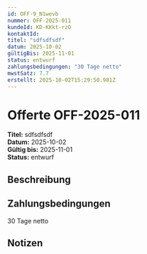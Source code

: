```yaml
---
id: OFF-9_N1wevb
nummer: OFF-2025-011
kundeId: KD-KKkt-rzO
kontaktId: 
titel: "sdfsdfsdf"
datum: 2025-10-02
gültigBis: 2025-11-01
status: entwurf
zahlungsbedingungen: "30 Tage netto"
mwstSatz: 7.7
erstellt: 2025-10-02T15:29:50.981Z
---
```


# Offerte OFF-2025-011

**Titel:** sdfsdfsdf  
**Datum:** 2025-10-02  
**Gültig bis:** 2025-11-01  
**Status:** entwurf

## Beschreibung



## Zahlungsbedingungen

30 Tage netto

## Notizen


